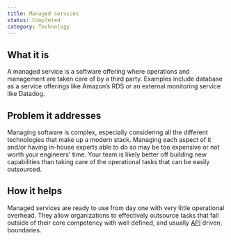 ```yaml
---
title: Managed services
status: Completed
category: Technology
---
```


## What it is
A managed service is a software offering where operations and management are taken care of by a third party. Examples include database as a service offerings like Amazon’s RDS or an external monitoring service like Datadog.

## Problem it addresses
Managing software is complex, especially considering all the different technologies that make up a modern stack. Managing each aspect of it and/or having in-house experts able to do so may be too expensive or not worth your engineers' time. Your team is likely better off building new capabilities than taking care of the operational tasks that can be easily outsourced.

## How it helps
Managed services are ready to use from day one with very little operational overhead. They allow organizations to effectively outsource tasks that fall outside of their core competency with well defined, and usually [API](/application_programming_interface/) driven, boundaries.
